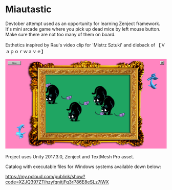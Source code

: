 # Miautastic

Devtober attempt used as an opportunity for learning Zenject framework. It's mini arcade game where you pick up dead mice by left mouse button. Make sure there are not too many of them on board. 

Esthetics inspired by Rau's video clip for 'Mistrz Sztuki' and dieback of 【﻿Ｖａｐｏｒｗａｖｅ】 

![alt text](screenshots/mrau.png "mrau")

Project uses Unity 2017.3.0, Zenject and TextMesh Pro asset.

Catalog with executable files for Windows systems available down below:

https://my.pcloud.com/publink/show?code=XZJQ397ZTihzyfqnitjFq3rP86E8eSLz7iWX